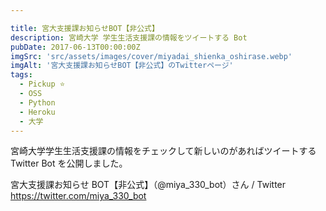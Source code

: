```yaml
---

title: 宮大支援課お知らせBOT【非公式】
description: 宮崎大学 学生生活支援課の情報をツイートする Bot
pubDate: 2017-06-13T00:00:00Z
imgSrc: 'src/assets/images/cover/miyadai_shienka_oshirase.webp'
imgAlt: '宮大支援課お知らせBOT【非公式】のTwitterページ'
tags:
  - Pickup ⭐️
  - OSS
  - Python
  - Heroku
  - 大学
---
```


宮崎大学学生生活支援課の情報をチェックして新しいのがあればツイートする Twitter Bot を公開しました。

宮大支援課お知らせ BOT【非公式】（@miya_330_bot）さん / Twitter
https://twitter.com/miya_330_bot
